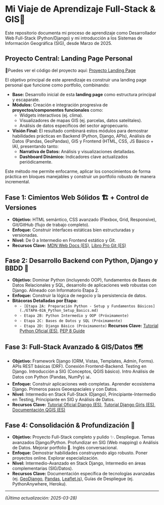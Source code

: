 # Mi Viaje de Aprendizaje Full-Stack & GIS🚀

Este repositorio documenta mi proceso de aprendizaje como Desarrollador Web Full-Stack (Python/Django) y mi introducción a los Sistemas de Información Geográfica (SIG), desde Marzo de 2025.

## Proyecto Central: Landing Page Personal

🔎Puedes ver el código del proyecto aquí: [Proyecto Landing Page](./portfolio-landing-page/)

El objetivo principal de este aprendizaje es construir una landing page personal que funcione como portfolio, combinando:
* **Base:** Desarrollo inicial de esta **landing page** como estructura principal y escaparate.
* **Módulos:** Creación e integración progresiva de **proyectos/componentes funcionales** como:
    * Widgets interactivos (ej. clima).
    * Visualizadores de mapas GIS (ej. parcelas, datos satelitales).
    * Análisis de datos específicos del sector agropecuario.
* **Visión Final:** El resultado combinará estos módulos para demostrar habilidades prácticas en Backend (Python, Django, APIs), Análisis de Datos (Pandas, GeoPandas), GIS y Frontend (HTML, CSS, JS Básico + IA), presentando tanto:
    * **Narrativa de Datos:** Análisis y visualizaciones detalladas.
    * **Dashboard Dinámico:** Indicadores clave actualizados periódicamente.

Este método me permite enfocarme, aplicar los conocimientos de forma práctica en bloques manejables y construir un portfolio robusto de manera incremental.

## Fase 1: Cimientos Web Sólidos 🏗️ + Control de Versiones ️

* **Objetivo:** HTML semántico, CSS avanzado (Flexbox, Grid, Responsive), Git/GitHub (flujo de trabajo completo).
* **Enfoque:** Construir interfaces estáticas bien estructuradas y versionadas.
* **Nivel:** De 0 a Intermedio en Frontend estático y Git.
* **Recursos Clave:** [MDN Web Docs (ES)](https://developer.mozilla.org/es/docs/Web), [Libro Pro Git (ES)](https://git-scm.com/book/es/v2)

## Fase 2: Desarrollo Backend con Python, Django y BBDD 🐍

* **Objetivo:** Dominar Python (incluyendo OOP), fundamentos de Bases de Datos Relacionales y SQL, desarrollo de aplicaciones web robustas con Django. Alineado con Informatorio Etapa 2.
* **Enfoque:** Construir la lógica de negocio y la persistencia de datos.
* **Bitácoras Detalladas por Etapa:**
    * `- [Etapa 2A: Preparación Python - Setup y Fundamentos Básicos](./ETAPA-02A_Python_Setup_Basics.md)` 
    * `- Etapa 2B: Python Intermedio y OOP (Próximamente)`
    * `- Etapa 2C: Bases de Datos y SQL (Próximamente)`
    * `- Etapa 2D: Django Básico (Próximamente)`
 **Recursos Clave:** [Tutorial Python Oficial (ES)](https://docs.python.org/es/3/tutorial/index.html), [PEP 8 Guide](https://peps.python.org/pep-0008/)

## Fase 3: Full-Stack Avanzado & GIS/Datos 🗺️

* **Objetivo:** Framework Django (ORM, Vistas, Templates, Admin, Forms). APIs REST básicas (DRF). Conexión Frontend-Backend. Testing en Django. Introducción a SIG (Conceptos, QGIS básico). Intro Análisis de Datos con Python (Pandas, NumPy) 📊.
* **Enfoque:** Construir aplicaciones web completas. Aprender ecosistema Django. Primeros pasos Geoespaciales y con Datos.
* **Nivel:** Intermedio en Stack Full-Stack (Django), Principiante-Intermedio en Testing, Principiante en SIG y Análisis de Datos.
* **Recursos Clave:** [Tutorial Oficial Django (ES)](https://docs.djangoproject.com/es/stable/intro/tutorial01/), [Tutorial Django Girls (ES)](https://tutorial.djangogirls.org/es/), [Documentación QGIS (ES)](https://docs.qgis.org/latest/es/docs/user_manual/)

## Fase 4: Consolidación & Profundización 🚀

* **Objetivo:** Proyecto Full-Stack completo y pulido ✨. Despliegue. Temas avanzados Django/Python. Profundizar en SIG (Web mapping) o Análisis de Datos. Mejorar portfolio 💼. Inglés conversacional.
* **Enfoque:** Demostrar habilidades construyendo algo robusto. Poner proyectos online. Explorar especialización.
* **Nivel:** Intermedio-Avanzado en Stack Django, Intermedio en áreas complementarias (SIG/Datos).
* **Recursos Clave:** Documentación específica de tecnologías avanzadas (ej. [GeoDjango](https://docs.djangoproject.com/en/stable/ref/contrib/gis/), [Pandas](https://pandas.pydata.org/docs/), [Leaflet.js](https://leafletjs.com/)), Guías de Despliegue (ej. PythonAnywhere, Heroku).

---
*(Última actualización: 2025-03-28)*